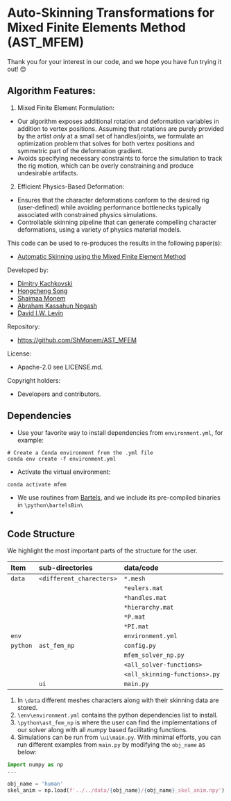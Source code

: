 
# Auto-Skinning Transformations for Mixed Finite Elements Method (AST_MFEM)

Thank you for your interest in our code, and we hope you have fun trying it out! 😊
## Algorithm Features:
1. Mixed Finite Element Formulation:
- Our algorithm exposes additional rotation and deformation variables in addition to vertex positions. 
Assuming that rotations are purely provided by the artist *only* at a small set of handles/joints,
we formulate an optimization problem that solves for both vertex positions and symmetric part of the
deformation gradient. 
- Avoids specifying necessary constraints to force the simulation to track the rig motion, which can 
be overly constraining and produce undesirable artifacts.

2. Efficient Physics-Based Deformation:
- Ensures that the character deformations conform to the desired rig (user-defined) while avoiding 
performance bottlenecks typically associated with constrained physics simulations.
- Controllable skinning pipeline that can generate compelling character deformations, using a variety
of physics material models.

This code can be used to re-produces the results in the following paper(s):
- [Automatic Skinning using the Mixed Finite Element Method](https://arxiv.org/abs/2408.04066)

Developed by:
- [Dimitry Kachkovski]()
- [Hongcheng Song]()
- [Shaimaa Monem](https://orcid.org/0009-0008-4038-3452)
- [Abraham Kassahun Negash]()
- [David I.W. Levin](https://orcid.org/0000-0001-7079-1934)


Repository:
- https://github.com/ShMonem/AST_MFEM

License:
- Apache-2.0 see LICENSE.md.

Copyright holders:
- Developers and contributors.

## Dependencies
- Use your favorite way to install dependencies from `environment.yml`, for example:
````commandline
# Create a Conda environment from the .yml file
conda env create -f environment.yml
````
- Activate the virtual environment:
````commandline
conda activate mfem
````
- We use routines from [Bartels](https://github.com/dilevin/Bartels), and we include its
pre-compiled binaries in ``\python\bartelsBin\``
- 
## Code Structure
We highlight the most important parts of the structure for the user.

| Item       | sub-directories            | data/code                       |
|:-----------|:---------------------------|:--------------------------------|
| `data`     | ``<different_charecters>`` | ``*.mesh``                      |
|            |                            | ``*eulers.mat``                 |
|            |                            | ``*handles.mat``                |
|            |                            | ``*hierarchy.mat``              |
|            |                            | ``*P.mat``                      |
|            |                            | ``*PI.mat``                     |
| `env`      |                            | ``environment.yml``             |
| ``python`` | ``ast_fem_np``             | ``config.py``                   |
|            |                            | ``mfem_solver_np.py``           |
|            |                            | ``<all_solver-functions>``      |
|            |                            | ``<all_skinning-functions>.py`` |
|            | ``ui``                     | ``main.py``                     |


1. In ``\data`` different meshes characters along with their skinning data are stored.
2. ``\env\environment.yml`` contains the python dependencies list to install.
3. ``\python\ast_fem_np`` is where the user can find the implementations of our solver 
along with all *numpy* based facilitating functions.
4. Simulations can be run from ``\ui\main.py``. With minimal efforts, you can run different
examples from ``main.py`` by modifying the ``obj_name`` as below:
````python
import numpy as np
...

obj_name = 'human'
skel_anim = np.load(f'../../data/{obj_name}/{obj_name}_skel_anim.npy')
````